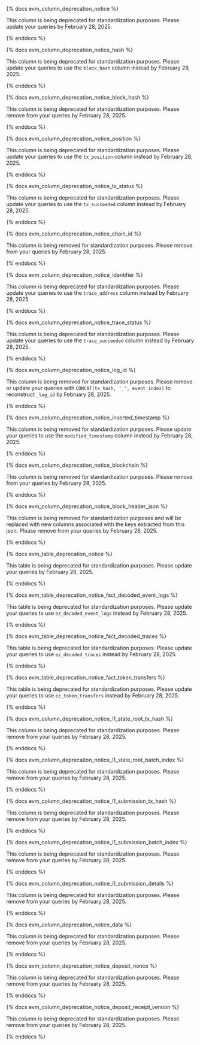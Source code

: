 {% docs evm_column_deprecation_notice %}

This column is being deprecated for standardization purposes. Please update your queries by February 28, 2025.

{% enddocs %}

{% docs evm_column_deprecation_notice_hash %}

This column is being deprecated for standardization purposes. Please update your queries to use the `block_hash` column instead by February 28, 2025.

{% enddocs %}

{% docs evm_column_deprecation_notice_block_hash %}

This column is being deprecated for standardization purposes. Please remove from your queries by February 28, 2025.

{% enddocs %}


{% docs evm_column_deprecation_notice_position %}

This column is being deprecated for standardization purposes. Please update your queries to use the `tx_position` column instead by February 28, 2025.

{% enddocs %}

{% docs evm_column_deprecation_notice_tx_status %}

This column is being deprecated for standardization purposes. Please update your queries to use the `tx_succeeded` column instead by February 28, 2025.

{% enddocs %}

{% docs evm_column_deprecation_notice_chain_id %}

This column is being removed for standardization purposes. Please remove from your queries by February 28, 2025.

{% enddocs %}

{% docs evm_column_deprecation_notice_identifier %}

This column is being deprecated for standardization purposes. Please update your queries to use the `trace_address` column instead by February 28, 2025.

{% enddocs %}

{% docs evm_column_deprecation_notice_trace_status %}

This column is being deprecated for standardization purposes. Please update your queries to use the `trace_succeeded` column instead by February 28, 2025.

{% enddocs %}

{% docs evm_column_deprecation_notice_log_id %}

This column is being removed for standardization purposes. Please remove or update your queries with `CONCAT(tx_hash, '_', event_index)` to reconstruct `_log_id` by February 28, 2025.

{% enddocs %}

{% docs evm_column_deprecation_notice_inserted_timestamp %}

This column is being removed for standardization purposes. Please update your queries to use the `modified_timestamp` column instead by February 28, 2025.

{% enddocs %}

{% docs evm_column_deprecation_notice_blockchain %}

This column is being removed for standardization purposes. Please remove from your queries by February 28, 2025.

{% enddocs %}

{% docs evm_column_deprecation_notice_block_header_json %}

This column is being removed for standardization purposes and will be replaced with new columns associated with the keys extracted from this json. Please remove from your queries by February 28, 2025.

{% enddocs %}

{% docs evm_table_deprecation_notice %}

This table is being deprecated for standardization purposes. Please update your queries by February 28, 2025.

{% enddocs %}

{% docs evm_table_deprecation_notice_fact_decoded_event_logs %}

This table is being deprecated for standardization purposes. Please update your queries to use `ez_decoded_event_logs` instead by February 28, 2025.

{% enddocs %}

{% docs evm_table_deprecation_notice_fact_decoded_traces %}

This table is being deprecated for standardization purposes. Please update your queries to use `ez_decoded_traces` instead by February 28, 2025.

{% enddocs %}

{% docs evm_table_deprecation_notice_fact_token_transfers %}

This table is being deprecated for standardization purposes. Please update your queries to use `ez_token_transfers` instead by February 28, 2025.

{% enddocs %}

{% docs evm_column_deprecation_notice_l1_state_root_tx_hash %}

This column is being deprecated for standardization purposes. Please remove from your queries by February 28, 2025.

{% enddocs %}

{% docs evm_column_deprecation_notice_l1_state_root_batch_index %}

This column is being deprecated for standardization purposes. Please remove from your queries by February 28, 2025.

{% enddocs %}

{% docs evm_column_deprecation_notice_l1_submission_tx_hash %}

This column is being deprecated for standardization purposes. Please remove from your queries by February 28, 2025.

{% enddocs %}

{% docs evm_column_deprecation_notice_l1_submission_batch_index %}

This column is being deprecated for standardization purposes. Please remove from your queries by February 28, 2025.

{% enddocs %}

{% docs evm_column_deprecation_notice_l1_submission_details %}

This column is being deprecated for standardization purposes. Please remove from your queries by February 28, 2025.

{% enddocs %}

{% docs evm_column_deprecation_notice_data %}

This column is being deprecated for standardization purposes. Please remove from your queries by February 28, 2025.

{% enddocs %}

{% docs evm_column_deprecation_notice_deposit_nonce %}

This column is being deprecated for standardization purposes. Please remove from your queries by February 28, 2025.

{% enddocs %}

{% docs evm_column_deprecation_notice_deposit_receipt_version %}

This column is being deprecated for standardization purposes. Please remove from your queries by February 28, 2025.

{% enddocs %}